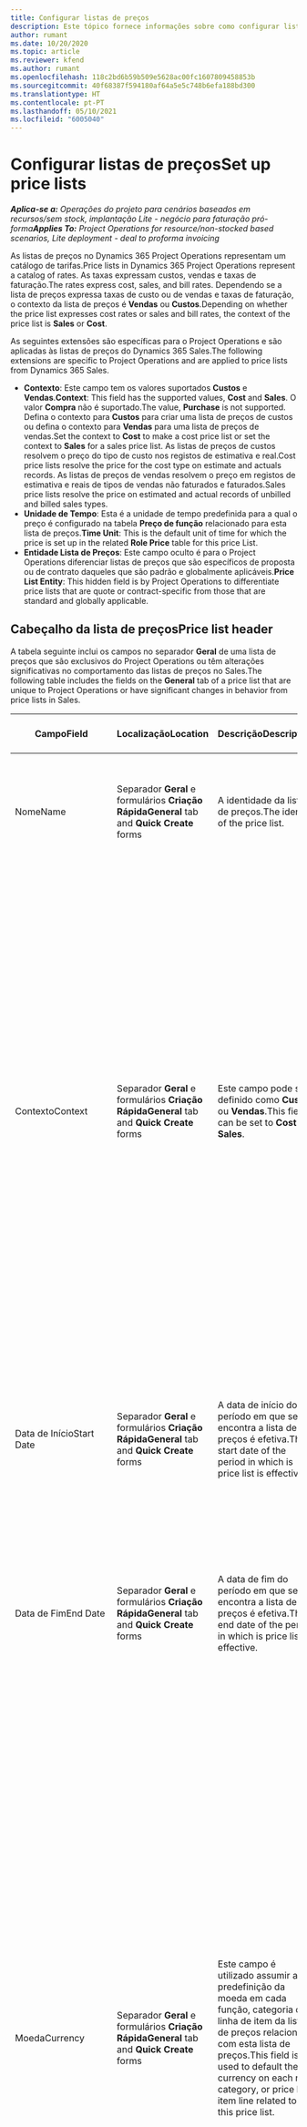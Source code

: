 ```yaml
---
title: Configurar listas de preços
description: Este tópico fornece informações sobre como configurar listas de preços de custos e vendas.
author: rumant
ms.date: 10/20/2020
ms.topic: article
ms.reviewer: kfend
ms.author: rumant
ms.openlocfilehash: 118c2bd6b59b509e5628ac00fc1607809458853b
ms.sourcegitcommit: 40f68387f594180af64a5e5c748b6efa188bd300
ms.translationtype: HT
ms.contentlocale: pt-PT
ms.lasthandoff: 05/10/2021
ms.locfileid: "6005040"
---
```

# <a name="set-up-price-lists"></a><span data-ttu-id="85915-103">Configurar listas de preços</span><span class="sxs-lookup"><span data-stu-id="85915-103">Set up price lists</span></span>

<span data-ttu-id="85915-104">_**Aplica-se a:** Operações do projeto para cenários baseados em recursos/sem stock, implantação Lite - negócio para faturação pró-forma_</span><span class="sxs-lookup"><span data-stu-id="85915-104">_**Applies To:** Project Operations for resource/non-stocked based scenarios, Lite deployment - deal to proforma invoicing_</span></span>

<span data-ttu-id="85915-105">As listas de preços no Dynamics 365 Project Operations representam um catálogo de tarifas.</span><span class="sxs-lookup"><span data-stu-id="85915-105">Price lists in Dynamics 365 Project Operations represent a catalog of rates.</span></span> <span data-ttu-id="85915-106">As taxas expressam custos, vendas e taxas de faturação.</span><span class="sxs-lookup"><span data-stu-id="85915-106">The rates express cost, sales, and bill rates.</span></span> <span data-ttu-id="85915-107">Dependendo se a lista de preços expressa taxas de custo ou de vendas e taxas de faturação, o contexto da lista de preços é **Vendas** ou **Custos**.</span><span class="sxs-lookup"><span data-stu-id="85915-107">Depending on whether the price list expresses cost rates or sales and bill rates, the context of the price list is **Sales** or **Cost**.</span></span>

<span data-ttu-id="85915-108">As seguintes extensões são específicas para o Project Operations e são aplicadas às listas de preços do Dynamics 365 Sales.</span><span class="sxs-lookup"><span data-stu-id="85915-108">The following extensions are specific to Project Operations and are applied to price lists from Dynamics 365 Sales.</span></span>

- <span data-ttu-id="85915-109">**Contexto**: Este campo tem os valores suportados **Custos** e **Vendas**.</span><span class="sxs-lookup"><span data-stu-id="85915-109">**Context**: This field has the supported values, **Cost** and **Sales**.</span></span> <span data-ttu-id="85915-110">O valor **Compra** não é suportado.</span><span class="sxs-lookup"><span data-stu-id="85915-110">The value, **Purchase** is not supported.</span></span> <span data-ttu-id="85915-111">Defina o contexto para **Custos** para criar uma lista de preços de custos ou defina o contexto para **Vendas** para uma lista de preços de vendas.</span><span class="sxs-lookup"><span data-stu-id="85915-111">Set the context to **Cost** to make a cost price list or set the context to **Sales** for a sales price list.</span></span> <span data-ttu-id="85915-112">As listas de preços de custos resolvem o preço do tipo de custo nos registos de estimativa e real.</span><span class="sxs-lookup"><span data-stu-id="85915-112">Cost price lists resolve the price for the cost type on estimate and actuals records.</span></span> <span data-ttu-id="85915-113">As listas de preços de vendas resolvem o preço em registos de estimativa e reais de tipos de vendas não faturados e faturados.</span><span class="sxs-lookup"><span data-stu-id="85915-113">Sales price lists resolve the price on estimated and actual records of unbilled and billed sales types.</span></span>
- <span data-ttu-id="85915-114">**Unidade de Tempo**: Esta é a unidade de tempo predefinida para a qual o preço é configurado na tabela **Preço de função** relacionado para esta lista de preços.</span><span class="sxs-lookup"><span data-stu-id="85915-114">**Time Unit**: This is the default unit of time for which the price is set up in the related **Role Price** table for this price List.</span></span>
- <span data-ttu-id="85915-115">**Entidade Lista de Preços**: Este campo oculto é para o Project Operations diferenciar listas de preços que são específicos de proposta ou de contrato daqueles que são padrão e globalmente aplicáveis.</span><span class="sxs-lookup"><span data-stu-id="85915-115">**Price List Entity**: This  hidden field is by Project Operations to differentiate price lists that are quote or contract-specific from those that are standard and globally applicable.</span></span>

## <a name="price-list-header"></a><span data-ttu-id="85915-116">Cabeçalho da lista de preços</span><span class="sxs-lookup"><span data-stu-id="85915-116">Price list header</span></span>

<span data-ttu-id="85915-117">A tabela seguinte inclui os campos no separador **Geral** de uma lista de preços que são exclusivos do Project Operations ou têm alterações significativas no comportamento das listas de preços no Sales.</span><span class="sxs-lookup"><span data-stu-id="85915-117">The following table includes the fields on the **General** tab of a price list that are unique to Project Operations or have significant changes in behavior from price lists in Sales.</span></span>

| <span data-ttu-id="85915-118">Campo</span><span class="sxs-lookup"><span data-stu-id="85915-118">Field</span></span> | <span data-ttu-id="85915-119">Localização</span><span class="sxs-lookup"><span data-stu-id="85915-119">Location</span></span> | <span data-ttu-id="85915-120">Descrição</span><span class="sxs-lookup"><span data-stu-id="85915-120">Description</span></span> | <span data-ttu-id="85915-121">Impacto a jusante</span><span class="sxs-lookup"><span data-stu-id="85915-121">Downstream impact</span></span> |
| --- | --- | --- | --- |
| <span data-ttu-id="85915-122">Nome</span><span class="sxs-lookup"><span data-stu-id="85915-122">Name</span></span> | <span data-ttu-id="85915-123">Separador **Geral** e formulários **Criação Rápida**</span><span class="sxs-lookup"><span data-stu-id="85915-123">**General** tab and **Quick Create** forms</span></span> | <span data-ttu-id="85915-124">A identidade da lista de preços.</span><span class="sxs-lookup"><span data-stu-id="85915-124">The identity of the price list.</span></span> | <span data-ttu-id="85915-125">A lista de preços é mostrada com este valor em todas as páginas da lista e opções pendente.</span><span class="sxs-lookup"><span data-stu-id="85915-125">The price list is shown with this value on all list pages and drop-down options.</span></span>|
| <span data-ttu-id="85915-126">Contexto</span><span class="sxs-lookup"><span data-stu-id="85915-126">Context</span></span> | <span data-ttu-id="85915-127">Separador **Geral** e formulários **Criação Rápida**</span><span class="sxs-lookup"><span data-stu-id="85915-127">**General** tab and **Quick Create** forms</span></span> | <span data-ttu-id="85915-128">Este campo pode ser definido como **Custos** ou **Vendas**.</span><span class="sxs-lookup"><span data-stu-id="85915-128">This field can be set to **Cost** or **Sales**.</span></span> | <span data-ttu-id="85915-129">Uma lista de preços definida para **Custos** é usada para pesquisar o preço para estimativas de custos e custos reais.</span><span class="sxs-lookup"><span data-stu-id="85915-129">A price list set to **Cost** is used to look up the price for cost estimates and cost actuals.</span></span> <span data-ttu-id="85915-130">Uma lista de preços definida para **Vendas** é usada para pesquisar o preço para estimativas de vendas e vendas reais.</span><span class="sxs-lookup"><span data-stu-id="85915-130">A price list set to **Sales** is used to look up the price for sales estimates and sales actuals.</span></span> <span data-ttu-id="85915-131">Apenas as listas de preços que têm o contexto definido para **Vendas** podem ser anexadas às listas de preços do projeto para clientes, propostas de projeto e contratos de projeto.</span><span class="sxs-lookup"><span data-stu-id="85915-131">Only price lists that have the context set to **Sales** can be attached to project price lists for customers, project quotes, and project contracts.</span></span> |
| <span data-ttu-id="85915-132">Data de Início</span><span class="sxs-lookup"><span data-stu-id="85915-132">Start Date</span></span> | <span data-ttu-id="85915-133">Separador **Geral** e formulários **Criação Rápida**</span><span class="sxs-lookup"><span data-stu-id="85915-133">**General** tab and **Quick Create** forms</span></span> | <span data-ttu-id="85915-134">A data de início do período em que se encontra a lista de preços é efetiva.</span><span class="sxs-lookup"><span data-stu-id="85915-134">The start date of the period in which is price list is effective.</span></span> | <span data-ttu-id="85915-135">Com o campo **Data de Fim**, este campo é utilizado para determinar qual a lista de preços aplicável a uma determinada estimativa ou linha real.</span><span class="sxs-lookup"><span data-stu-id="85915-135">With the **End Date** field, this field is used to determine which price list is applicable for a certain estimate or actual line.</span></span> |
| <span data-ttu-id="85915-136">Data de Fim</span><span class="sxs-lookup"><span data-stu-id="85915-136">End Date</span></span> | <span data-ttu-id="85915-137">Separador **Geral** e formulários **Criação Rápida**</span><span class="sxs-lookup"><span data-stu-id="85915-137">**General** tab and **Quick Create** forms</span></span> | <span data-ttu-id="85915-138">A data de fim do período em que se encontra a lista de preços é efetiva.</span><span class="sxs-lookup"><span data-stu-id="85915-138">The end date of the period in which is price list is effective.</span></span> | <span data-ttu-id="85915-139">Com o campo **Data de Início**, este campo é utilizado para determinar qual a lista de preços aplicável a uma determinada estimativa ou linha real.</span><span class="sxs-lookup"><span data-stu-id="85915-139">With the **Start Date** field, this field is used to determine which price list is applicable for a certain estimate or actual line.</span></span> |
| <span data-ttu-id="85915-140">Moeda</span><span class="sxs-lookup"><span data-stu-id="85915-140">Currency</span></span> | <span data-ttu-id="85915-141">Separador **Geral** e formulários **Criação Rápida**</span><span class="sxs-lookup"><span data-stu-id="85915-141">**General** tab and **Quick Create** forms</span></span> | <span data-ttu-id="85915-142">Este campo é utilizado assumir a predefinição da moeda em cada função, categoria ou linha de item da lista de preços relacionada com esta lista de preços.</span><span class="sxs-lookup"><span data-stu-id="85915-142">This field is used to default the currency on each role, category, or price list item line related to this price list.</span></span> | <span data-ttu-id="85915-143">Nas listas de preços **Vendas**, as funções, categorias ou linhas de item da lista de preços não podem ser criadas em nenhuma moeda que não seja esta moeda.</span><span class="sxs-lookup"><span data-stu-id="85915-143">On **Sales** price lists, roles, categories, or price list item lines can't be created in any currency other than this currency.</span></span> <span data-ttu-id="85915-144">Nas listas de preços **Custos**, pode criar uma linha de preço de função em qualquer moeda.</span><span class="sxs-lookup"><span data-stu-id="85915-144">On **Cost** price lists, you can create a role price line in any currency.</span></span> <span data-ttu-id="85915-145">A moeda aqui definida é usada como uma predefinição.</span><span class="sxs-lookup"><span data-stu-id="85915-145">The currency defined here is used as a default.</span></span> <span data-ttu-id="85915-146">A configuração do utilizador que está relacionada com os preços de função pode sobrepor-se a este valor para ativar a configuração da taxa de custo da mão de obra em qualquer moeda.</span><span class="sxs-lookup"><span data-stu-id="85915-146">The user setup that is related role prices can override this value to enable labor cost rate setup in any currency.</span></span> <span data-ttu-id="85915-147">As taxas de custos de categoria e os custos de item de lista de preços só podem ser definidos na moeda definida aqui.</span><span class="sxs-lookup"><span data-stu-id="85915-147">Category cost rates and price list item costs can be set up only in the currency defined here.</span></span> |
| <span data-ttu-id="85915-148">Unidade de Tempo</span><span class="sxs-lookup"><span data-stu-id="85915-148">Time Unit</span></span> | <span data-ttu-id="85915-149">Separador **Geral** e formulários **Criação Rápida**</span><span class="sxs-lookup"><span data-stu-id="85915-149">**General** tab and **Quick Create** forms</span></span> | <span data-ttu-id="85915-150">Este campo é utilizado assumir a predefinição da unidade de tempo em cada linha de função relacionada com esta lista de preços.</span><span class="sxs-lookup"><span data-stu-id="85915-150">This field is used to default the time unit on each role line related to this price list.</span></span> | <span data-ttu-id="85915-151">Este valor de campo é utilizado apenas na configuração do preço da função relacionada.</span><span class="sxs-lookup"><span data-stu-id="85915-151">This field value is only used on related role price setup.</span></span> <span data-ttu-id="85915-152">Nas listas de preços **Custos** e **Vendas**, pode criar uma linha de preço de função em qualquer unidade de tempo.</span><span class="sxs-lookup"><span data-stu-id="85915-152">On **Cost** and **Sales** price lists, you can create a role price line in any unit of time.</span></span> <span data-ttu-id="85915-153">A unidade de tempo aqui definida é usada como uma predefinição.</span><span class="sxs-lookup"><span data-stu-id="85915-153">The time unit defined here is used as a default.</span></span> <span data-ttu-id="85915-154">A configuração do utilizador que está relacionada com os preços de função pode sobrepor-se a este valor para ativar a configuração da taxa de custo e faturação da mão de obra em qualquer unidade de tempo.</span><span class="sxs-lookup"><span data-stu-id="85915-154">The user setup related role prices can override this value to enable labor cost and bill rate setup in any unit of time.</span></span> |
| <span data-ttu-id="85915-155">Descrição</span><span class="sxs-lookup"><span data-stu-id="85915-155">Description</span></span> | <span data-ttu-id="85915-156">Separador **Geral** e formulários **Criação Rápida**</span><span class="sxs-lookup"><span data-stu-id="85915-156">**General** tab and **Quick Create** forms</span></span> | <span data-ttu-id="85915-157">Este campo de texto permite-lhe fornecer uma descrição de várias linhas da lista de preços.</span><span class="sxs-lookup"><span data-stu-id="85915-157">This text field allows you to provide a multi-line description of the price list.</span></span> | <span data-ttu-id="85915-158">Este campo é mostrado nas vistas **Associadas** na lista de preços em várias entidades que têm listas de preços relacionadas.</span><span class="sxs-lookup"><span data-stu-id="85915-158">This field is shown in the **Associated** views on the price list in various entities that have related price lists.</span></span> |


[!INCLUDE[footer-include](../includes/footer-banner.md)]
